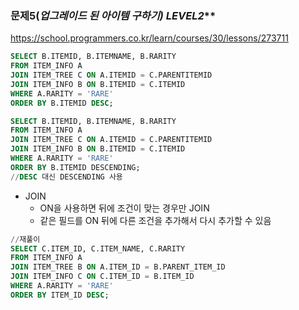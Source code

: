 ### 문제5(**업그레이드 된 아이템 구하기*) LEVEL2***

https://school.programmers.co.kr/learn/courses/30/lessons/273711

```sql
SELECT B.ITEMID, B.ITEMNAME, B.RARITY
FROM ITEM_INFO A
JOIN ITEM_TREE C ON A.ITEMID = C.PARENTITEMID
JOIN ITEM_INFO B ON B.ITEMID = C.ITEMID
WHERE A.RARITY = 'RARE'
ORDER BY B.ITEMID DESC;
```

```sql
SELECT B.ITEMID, B.ITEMNAME, B.RARITY
FROM ITEM_INFO A
JOIN ITEM_TREE C ON A.ITEMID = C.PARENTITEMID
JOIN ITEM_INFO B ON B.ITEMID = C.ITEMID
WHERE A.RARITY = 'RARE'
ORDER BY B.ITEMID DESCENDING;
//DESC 대신 DESCENDING 사용
```

- JOIN
    - ON을 사용하면 뒤에 조건이 맞는 경우만 JOIN
    - 같은 필드를 ON 뒤에 다른 조건을 추가해서 다시 추가할 수 있음

```sql
//재풀이
SELECT C.ITEM_ID, C.ITEM_NAME, C.RARITY
FROM ITEM_INFO A
JOIN ITEM_TREE B ON A.ITEM_ID = B.PARENT_ITEM_ID
JOIN ITEM_INFO C ON C.ITEM_ID = B.ITEM_ID	
WHERE A.RARITY = 'RARE'
ORDER BY ITEM_ID DESC;

```